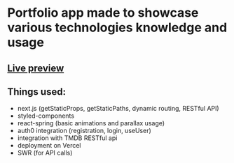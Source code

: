 # Portfolio app made to showcase various technologies knowledge and usage

## [Live preview](movie-rental-kappa.vercel.app)

## Things used:
- next.js (getStaticProps, getStaticPaths, dynamic routing, RESTful API)
- styled-components
- react-spring (basic animations and parallax usage)
- auth0 integration (registration, login, useUser)
- integration with TMDB RESTful api
- deployment on Vercel
- SWR (for API calls)